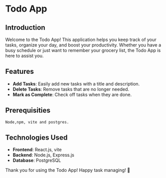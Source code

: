 
# Todo App

## Introduction
Welcome to the Todo App! This application helps you keep track of your tasks, organize your day, and boost your productivity. Whether you have a busy schedule or just want to remember your grocery list, the Todo App is here to assist you.

## Features
- **Add Tasks**: Easily add new tasks with a title and description.
- **Delete Tasks**: Remove tasks that are no longer needed.
- **Mark as Complete**: Check off tasks when they are done.

## Prerequisities
    Node,npm, vite and postgres.

## Technologies Used
- **Frontend**: React.js, vite
- **Backend**: Node.js, Express.js
- **Database**: PostgreSQL

Thank you for using the Todo App! Happy task managing! 🎉

